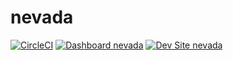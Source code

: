 # nevada

[![CircleCI](https://circleci.com/gh/qlstudent/nevada.svg?style=shield)](https://circleci.com/gh/qlstudent/nevada)
[![Dashboard nevada](https://img.shields.io/badge/dashboard-nevada-yellow.svg)](https://dashboard.pantheon.io/sites/27f0fceb-f3b5-4c1e-b890-560a33410e66#dev/code)
[![Dev Site nevada](https://img.shields.io/badge/site-nevada-blue.svg)](http://dev-nevada.pantheonsite.io/)